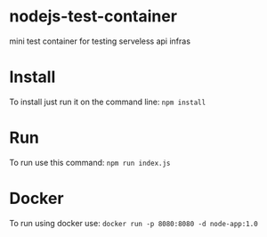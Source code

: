 # nodejs-test-container
mini test container for testing serveless api infras

# Install
To install just run it on the command line:
`npm install`

# Run
To run use this command:
`npm run index.js`

# Docker
To run using docker use:
`docker run -p 8080:8080 -d node-app:1.0`
